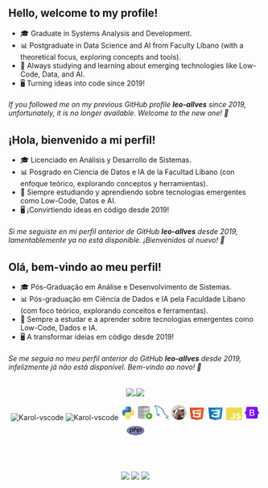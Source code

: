 <h2> Hello, welcome to my profile!</h2>

<ul>
  <li>🎓 Graduate in Systems Analysis and Development.</li>
  <li>📊 Postgraduate in Data Science and AI from Faculty Líbano (with a theoretical focus, exploring concepts and tools).</li>
  <li>🚀 Always studying and learning about emerging technologies like Low-Code, Data, and AI.</li>
  <li>🖥️ Turning ideas into code since 2019!</li>
</ul>

<h6> If you followed me on my previous GitHub profile <strong><em>leo-allves</em></strong> since 2019, unfortunately, it is no longer available. Welcome to the new one! 🫡</h6>

##

<h2> ¡Hola, bienvenido a mi perfil!</h2>

<ul>
 <li>🎓 Licenciado en Análisis y Desarrollo de Sistemas.</li>
 <li>📊 Posgrado en Ciencia de Datos e IA de la Facultad Líbano (con enfoque teórico, explorando conceptos y herramientas).</li>
 <li>🚀 Siempre estudiando y aprendiendo sobre tecnologías emergentes como Low-Code, Datos e AI.</li>
 <li>🖥️ ¡Convirtiendo ideas en código desde 2019!</li>
</ul>

<h6> Si me seguiste en mi perfil anterior de GitHub <strong><em>leo-allves</em></strong> desde 2019, lamentablemente ya no está disponible. ¡Bienvenidos al nuevo! 🫡</h6>

##

<h2> Olá, bem-vindo ao meu perfil!</h2>

<ul>
 <li>🎓 Pós-Graduação em Análise e Desenvolvimento de Sistemas.</li>
 <li>📊 Pós-graduação em Ciência de Dados e IA pela Faculdade Líbano (com foco teórico, explorando conceitos e ferramentas).</li>
 <li>🚀 Sempre a estudar e a aprender sobre tecnologias emergentes como Low-Code, Dados e IA.</li>
 <li>🖥️ A transformar ideias em código desde 2019!</li>
</ul>

<h6> Se me seguia no meu perfil anterior do GitHub <strong><em>leo-allves</em></strong> desde 2019, infelizmente já não está disponível. Bem-vindo ao novo! 🫡</h6>

##

<div align="center" display="inline-block">
  <a href="https://github.com/cunha-leo">
    <img align="center" src="https://github-readme-stats.vercel.app/api?username=cunha-leo&show_icons=true&theme=noctis_minimus&count_private=true"/>
  </a>
  <a href="https://github.com/cunha-leo">
    <img align="center" src="https://github-readme-stats.vercel.app/api/top-langs?username=cunha-leo&layout=compact&langs_count=8&theme=noctis_minimus"/>
  </a>
</div>
<br>
  
<div align="center"> 
  <img alt="Karol-vscode" height="25" width="33" src="https://cdn.jsdelivr.net/gh/devicons/devicon/icons/vscode/vscode-original.svg" />
  <img alt="Karol-vscode" height="25" width="33" src="https://raw.githubusercontent.com/microsoft/PowerBI-Icons/2bf1c982fb24528eee1559a96a25eb534c175cfd/SVG/Desktop.svg">
  <img alt="Karol-vscode" height="30" width="30" src="./img/python.png">
  <img alt="Karol-vscode" height="30" width="30" src="./img/sql.png">
  <img alt="Karol-vscode" height="30" width="30" src="./img/mysql.png">
  <img alt="Karol-vscode" height="30" width="30" src="./img/dbeaver.png">
  <img  alt="Karol-HTML" height="25" width="33" src="https://raw.githubusercontent.com/devicons/devicon/master/icons/html5/html5-original.svg">
  <img  alt="Karol-CSS" height="25" width="33" src="https://raw.githubusercontent.com/devicons/devicon/master/icons/css3/css3-original.svg">
  <img  alt="Karol-Js" height="25" width="33" src="https://raw.githubusercontent.com/devicons/devicon/master/icons/javascript/javascript-plain.svg">       
  <img alt="Karol-vscode" height="30" width="30" src="./img/bootstrap.png">  
  <img alt="Karol-vscode" height="35" width="35" src="./img/php.png">
</div>
  
  ##

<br> 
<div align="center"> 
  
  <a href="https://www.instagram.com/leonardoalves1192/" target="_blank"><img src="https://img.shields.io/badge/Instagram-E4405F?style=for-the-badge&logo=instagram&logoColor=white" target="_blank"></a>
  <a href = "mailto:leonardoallves1992@gmail.com"><img src="https://img.shields.io/badge/-Gmail-%23333?style=for-the-badge&logo=gmail&logoColor=white" target="_blank"></a>
  <a href="https://www.linkedin.com/in/leo-cunha-allves/" target="_blank"><img src="https://img.shields.io/badge/-LinkedIn-%230077B5?style=for-the-badge&logo=linkedin&logoColor=white" target="_blank"></a>
  
   ##
  
</div>
</div>
